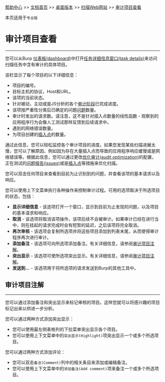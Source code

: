 [帮助中心](https://support.portswigger.net/) >> [文档首页](../../index.md) >> [桌面版本](../index.md) >> [扫描Web网站](index.md) >> [审计项目查看](audit-items.md)

本页适用于`专业版`

# 审计项目查看

--------------

您可以从Burp [仪表板(dashboard)](../dashboard/index.md)中打开[任务详细信息窗口(task details)](../dashboard/task-details.md)来访问扫描任务中含有审计的具体项目。

该栏显示了每个项目的以下详细信息：

* 项目的编号。
* 目标主机的协议，Host和URL。
* 该项的当前状态。
* 针对被动，主动或是JS分析的各个[审计阶段](../../scanner/auditing.md#audit-phases)已完成进度。
* 该项按严重性分类后已确定的问题[问题](../tools/target/site-map/index.md#issues-view)数量。
* 审计时发出的请求数。请注意，这不是针对插入点数量的线性函数 - 观察到的应用程序行为会像人工测试那样反馈到后续请求中。
* 遇到的网络错误数量。
* 为项目创建的[插入点](../../scanner/audit.md#insert-points)的数量。

通过此信息，您可以轻松监控各个审计项目的进度。如果您发现某些扫描进展太慢，您可以了解原因，例如因为存在大量插入点而导致的应用程序响应缓慢或是网络错误等。根据此信息，您可以通过更改[优化审计(audit optimization)](audit-options.md#优化审计)的配置，正在测试的[问题报告(issues)](audit-options.md#问题报告)或是[插入点](audit-options.md#插入点类型)等措施来优化扫描。

您可以双击任何项目来查看到目前为止识别到的问题，并查看该项的基本请求以及响应。

您可以使用上下文菜单执行各种操作来控制审计过程。可用的选项取决于所选项目的状态，包括：

* **显示详细信息** - 该选项打开一个窗口，显示到目前为止发现的问题，以及项目的基本请求和响应。
* **取消** - 该选项将取消该项操作，该项后续不会被审计。如果审计已经在进行当中，则在挂起的请求完成时会有短暂的延迟，之后该项将完全取消。
* **再次审核** - 该选项会复制所选项并将这些项目添加到列表末尾，从而使得审计程序再次进行审计。
* **添加备注** - 该选项可向所选项添加备注。有关详细信息，请参阅[审计项目注解](#审计项目注解)。
* **突出显示** - 该选项可使所选项突出显示。有关详细信息，请参阅[审计项目注解](#审计项目注解)。
* **发送到...** - 该选项用于将所选项的请求发送到Burp的其他工具中。

## 审计项目注解

--------------

您可以通过添加备注和突出显示来标记审核的项目。这样您就可以将感兴趣的项目标记出来以供进一步分析。

您可以通过两种方式添加突出显示：

* 您可以使用最左侧表格列的下拉菜单突出显示各个项目。
* 您可以使用上下文菜单中的`突出显示(Highlight)`项突出显示一个或多个所选项目。

您可以通过两种方式添加评论：

* 您可以双击`备注(Comment)`列中的相关条目来添加或编辑备注。
* 您可以使用上下文菜单中的`添加备注(Add comment)`项来备注一个或多个所选项目。